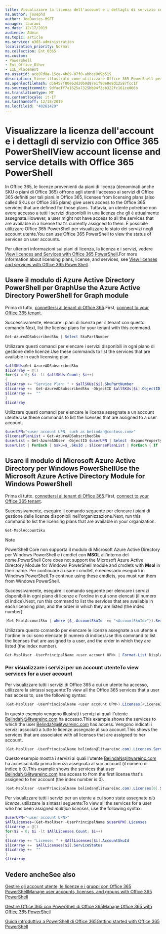 ```yaml
---
title: Visualizzare la licenza dell'account e i dettagli di servizio con Office 365 PowerShell
ms.author: josephd
author: JoeDavies-MSFT
manager: laurawi
ms.date: 12/17/2019
audience: Admin
ms.topic: article
ms.service: o365-administration
localization_priority: Normal
ms.collection: Ent_O365
ms.custom:
- PowerShell
- Ent_Office_Other
- LIL_Placement
ms.assetid: ace07d8a-15ca-4b89-87f0-abbce809b519
description: Viene illustrato come utilizzare Office 365 PowerShell per determinare i servizi di Office 365 assegnati agli utenti.
ms.openlocfilehash: d56457f00e63d20b9d87e1f90e0e8d12587fcc1f
ms.sourcegitcommit: 9dfaeff7a1625a7325bb94f3eb322fc161ce066b
ms.translationtype: MT
ms.contentlocale: it-IT
ms.lasthandoff: 12/18/2019
ms.locfileid: "40261429"
---
```

# <a name="view-account-license-and-service-details-with-office-365-powershell"></a><span data-ttu-id="08bb0-103">Visualizzare la licenza dell'account e i dettagli di servizio con Office 365 PowerShell</span><span class="sxs-lookup"><span data-stu-id="08bb0-103">View account license and service details with Office 365 PowerShell</span></span>

<span data-ttu-id="08bb0-104">In Office 365, le licenze provenienti da piani di licenza (denominati anche SKU o piani di Office 365) offrono agli utenti l'accesso ai servizi di Office 365 definiti per tali piani.</span><span class="sxs-lookup"><span data-stu-id="08bb0-104">In Office 365, licenses from licensing plans (also called SKUs or Office 365 plans) give users access to the Office 365 services that are defined for those plans.</span></span> <span data-ttu-id="08bb0-105">Tuttavia, un utente potrebbe non avere accesso a tutti i servizi disponibili in una licenza che gli è attualmente assegnata.</span><span class="sxs-lookup"><span data-stu-id="08bb0-105">However, a user might not have access to all the services that are available in a license that's currently assigned to them.</span></span> <span data-ttu-id="08bb0-106">È possibile utilizzare Office 365 PowerShell per visualizzare lo stato dei servizi negli account utente.</span><span class="sxs-lookup"><span data-stu-id="08bb0-106">You can use Office 365 PowerShell to view the status of services on user accounts.</span></span> 

<span data-ttu-id="08bb0-107">Per ulteriori informazioni sui piani di licenza, la licenza e i servizi, vedere [View licences and Services with Office 365 PowerShell](view-licenses-and-services-with-office-365-powershell.md).</span><span class="sxs-lookup"><span data-stu-id="08bb0-107">For more information about licensing plans, license, and services, see [View licenses and services with Office 365 PowerShell](view-licenses-and-services-with-office-365-powershell.md).</span></span>

## <a name="use-the-azure-active-directory-powershell-for-graph-module"></a><span data-ttu-id="08bb0-108">Usare il modulo di Azure Active Directory PowerShell per Graph</span><span class="sxs-lookup"><span data-stu-id="08bb0-108">Use the Azure Active Directory PowerShell for Graph module</span></span>

<span data-ttu-id="08bb0-109">Prima di tutto, [connettersi al tenant di Office 365](connect-to-office-365-powershell.md#connect-with-the-azure-active-directory-powershell-for-graph-module).</span><span class="sxs-lookup"><span data-stu-id="08bb0-109">First, [connect to your Office 365 tenant](connect-to-office-365-powershell.md#connect-with-the-azure-active-directory-powershell-for-graph-module).</span></span>
  
<span data-ttu-id="08bb0-110">Successivamente, elencare i piani di licenza per il tenant con questo comando.</span><span class="sxs-lookup"><span data-stu-id="08bb0-110">Next, list the license plans for your tenant with this command.</span></span>

```powershell
Get-AzureADSubscribedSku | Select SkuPartNumber
```

<span data-ttu-id="08bb0-111">Utilizzare questi comandi per elencare i servizi disponibili in ogni piano di gestione delle licenze.</span><span class="sxs-lookup"><span data-stu-id="08bb0-111">Use these commands to list the services that are available in each licensing plan.</span></span>

```powershell
$allSKUs=Get-AzureADSubscribedSku
$licArray = @()
for($i = 0; $i -lt $allSKUs.Count; $i++)
{
$licArray += "Service Plan: " + $allSKUs[$i].SkuPartNumber
$licArray +=  Get-AzureADSubscribedSku -ObjectID $allSKUs[$i].ObjectID | Select -ExpandProperty ServicePlans
$licArray +=  ""
}
$licArray
```

<span data-ttu-id="08bb0-112">Utilizzare questi comandi per elencare le licenze assegnate a un account utente.</span><span class="sxs-lookup"><span data-stu-id="08bb0-112">Use these commands to list the licenses that are assigned to a user account.</span></span>

```powershell
$userUPN="<user account UPN, such as belindan@contoso.com>"
$licensePlanList = Get-AzureADSubscribedSku
$userList = Get-AzureADUser -ObjectID $userUPN | Select -ExpandProperty AssignedLicenses | Select SkuID 
$userList | ForEach { $sku=$_.SkuId ; $licensePlanList | ForEach { If ( $sku -eq $_.ObjectId.substring($_.ObjectId.length - 36, 36) ) { Write-Host $_.SkuPartNumber } } }
```

## <a name="use-the-microsoft-azure-active-directory-module-for-windows-powershell"></a><span data-ttu-id="08bb0-113">Usare il modulo di Microsoft Azure Active Directory per Windows PowerShell</span><span class="sxs-lookup"><span data-stu-id="08bb0-113">Use the Microsoft Azure Active Directory Module for Windows PowerShell</span></span>

<span data-ttu-id="08bb0-114">Prima di tutto, [connettersi al tenant di Office 365](connect-to-office-365-powershell.md#connect-with-the-microsoft-azure-active-directory-module-for-windows-powershell).</span><span class="sxs-lookup"><span data-stu-id="08bb0-114">First, [connect to your Office 365 tenant](connect-to-office-365-powershell.md#connect-with-the-microsoft-azure-active-directory-module-for-windows-powershell).</span></span>

<span data-ttu-id="08bb0-115">Successivamente, eseguire il comando seguente per elencare i piani di gestione delle licenze disponibili nell'organizzazione.</span><span class="sxs-lookup"><span data-stu-id="08bb0-115">Next, run this command to list the licensing plans that are available in your organization.</span></span> 

```powershell
Get-MsolAccountSku
```
>[!Note]
><span data-ttu-id="08bb0-116">PowerShell Core non supporta il modulo di Microsoft Azure Active Directory per Windows PowerShell e i cmdlet con **MSOL** all'interno del nome.</span><span class="sxs-lookup"><span data-stu-id="08bb0-116">PowerShell Core does not support the Microsoft Azure Active Directory Module for Windows PowerShell module and cmdlets with **Msol** in their name.</span></span> <span data-ttu-id="08bb0-117">Per continuare a usare i cmdlet, è necessario eseguirli in Windows PowerShell.</span><span class="sxs-lookup"><span data-stu-id="08bb0-117">To continue using these cmdlets, you must run them from Windows PowerShell.</span></span>
>

<span data-ttu-id="08bb0-118">Successivamente, eseguire il comando seguente per elencare i servizi disponibili in ogni piano di licenze e l'ordine in cui sono elencati (il numero di indice).</span><span class="sxs-lookup"><span data-stu-id="08bb0-118">Next, run this command to list the services that are available in each licensing plan, and the order in which they are listed (the index number).</span></span>

```powershell
(Get-MsolAccountSku | where {$_.AccountSkuId -eq "<AccountSkuId>"}).ServiceStatus
```
  
<span data-ttu-id="08bb0-119">Utilizzare questo comando per elencare le licenze assegnate a un utente e l'ordine in cui sono elencate (il numero di indice).</span><span class="sxs-lookup"><span data-stu-id="08bb0-119">Use this command to list the licenses that are assigned to a user, and the order in which they are listed (the index number).</span></span>

```powershell
Get-MsolUser -UserPrincipalName <user account UPN> | Format-List DisplayName,Licenses
```

### <a name="to-view-services-for-a-user-account"></a><span data-ttu-id="08bb0-120">Per visualizzare i servizi per un account utente</span><span class="sxs-lookup"><span data-stu-id="08bb0-120">To view services for a user account</span></span>

<span data-ttu-id="08bb0-121">Per visualizzare tutti i servizi di Office 365 a cui un utente ha accesso, utilizzare la sintassi seguente:</span><span class="sxs-lookup"><span data-stu-id="08bb0-121">To view all the Office 365 services that a user has access to, use the following syntax:</span></span>
  
```powershell
(Get-MsolUser -UserPrincipalName <user account UPN>).Licenses[<LicenseIndexNumber>].ServiceStatus
```

<span data-ttu-id="08bb0-122">In questo esempio vengono illustrati i servizi ai quali l'utente BelindaN@litwareinc.com ha accesso.</span><span class="sxs-lookup"><span data-stu-id="08bb0-122">This example shows the services to which the user BelindaN@litwareinc.com has access.</span></span> <span data-ttu-id="08bb0-123">Vengono indicati i servizi associati a tutte le licenze assegnate al suo account.</span><span class="sxs-lookup"><span data-stu-id="08bb0-123">This shows the services that are associated with all licenses that are assigned to her account.</span></span>
  
```powershell
(Get-MsolUser -UserPrincipalName belindan@litwareinc.com).Licenses.ServiceStatus
```

<span data-ttu-id="08bb0-124">Questo esempio mostra i servizi ai quali l'utente BelindaN@litwareinc.com ha accesso dalla prima licenza assegnata al suo account (il numero di indice è 0).</span><span class="sxs-lookup"><span data-stu-id="08bb0-124">This example shows the services that user BelindaN@litwareinc.com has access to from the first license that's assigned to her account (the index number is 0).</span></span>
  
```powershell
(Get-MsolUser -UserPrincipalName belindan@litwareinc.com).Licenses[0].ServiceStatus
```

<span data-ttu-id="08bb0-125">Per visualizzare tutti i servizi per un utente a cui sono state assegnate *più licenze*, utilizzare la sintassi seguente:</span><span class="sxs-lookup"><span data-stu-id="08bb0-125">To view all the services for a user who has been assigned *multiple licenses*, use the following syntax:</span></span>

```powershell
$userUPN="<user account UPN>"
$AllLicenses=(Get-MsolUser -UserPrincipalName $userUPN).Licenses
$licArray = @()
for($i = 0; $i -lt $AllLicenses.Count; $i++)
{
$licArray += "License: " + $AllLicenses[$i].AccountSkuId
$licArray +=  $AllLicenses[$i].ServiceStatus
$licArray +=  ""
}
$licArray
```
 
## <a name="see-also"></a><span data-ttu-id="08bb0-126">Vedere anche</span><span class="sxs-lookup"><span data-stu-id="08bb0-126">See also</span></span>

[<span data-ttu-id="08bb0-127">Gestire gli account utente, le licenze e i gruppi con Office 365 PowerShell</span><span class="sxs-lookup"><span data-stu-id="08bb0-127">Manage user accounts, licenses, and groups with Office 365 PowerShell</span></span>](manage-user-accounts-and-licenses-with-office-365-powershell.md)
  
[<span data-ttu-id="08bb0-128">Gestire Office 365 con PowerShell di Office 365</span><span class="sxs-lookup"><span data-stu-id="08bb0-128">Manage Office 365 with Office 365 PowerShell</span></span>](manage-office-365-with-office-365-powershell.md)
  
[<span data-ttu-id="08bb0-129">Guida introduttiva a PowerShell di Office 365</span><span class="sxs-lookup"><span data-stu-id="08bb0-129">Getting started with Office 365 PowerShell</span></span>](getting-started-with-office-365-powershell.md)
